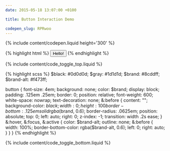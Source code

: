 ```yaml
---
date: 2015-05-18 13:07:00 +0100

title: Button Interaction Demo

codepen_slug: RPRwoo
---
```


{% include content/codepen.liquid height='300' %}

{% highlight html %}
<button>Hello!</button>
{% endhighlight %}

{% include content/code_toggle_top.liquid %}

{% highlight scss %}
$black:     #0d0d0d;
$gray:      #1d1d1d;
$brand:     #8cddff;
$brand-alt: #f473ff;

button {
    font-size: 4em;
    background: none;
    color: $brand;
    display: block;
    padding: .125em .25em;
    border: 0;
    position: relative;
    font-weight: 600;
    white-space: nowrap;
    text-decoration: none;
    &:before {
        content: "";
        background-color: $black;
        width: 0;
        height: 100%;
        border-bottom: .125em solid rgba($brand, 0.6);
        border-radius: .0625em;
        position: absolute;
        top: 0;
        left: auto;
        right: 0;
        z-index: -1;
        transition: width .2s ease;
    }
    &:hover,
    &:focus,
    &:active {
        color: $brand-alt;
        outline: none;
        &:before {
            width: 100%;
            border-bottom-color: rgba($brand-alt, 0.6);
            left: 0;
            right: auto;
        }
    }
}
{% endhighlight %}

{% include content/code_toggle_bottom.liquid %}
